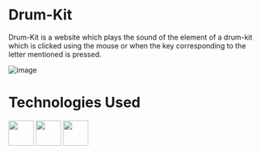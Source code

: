 # Drum-Kit
Drum-Kit is a website which plays the sound of the element of a drum-kit which is clicked using the mouse or when the key corresponding to the letter mentioned is pressed.

![image](https://user-images.githubusercontent.com/95839946/198504025-86656780-7fb7-4667-bba9-1443044383d5.png)


# Technologies Used
<img src="https://user-images.githubusercontent.com/95839946/198028068-2c03630c-5836-4309-a6f2-7857a60b7176.png" width="50" style= "display: inline-block;">
<img src="https://user-images.githubusercontent.com/95839946/198028337-cdef51c5-ac71-4a8d-b394-9247fc75dd1d.png" width="50" style= "display: inline-block;">
<img src="https://user-images.githubusercontent.com/95839946/198028455-baf82c5d-7683-42eb-8e0e-41b90048bcf8.png" width="50"  >
